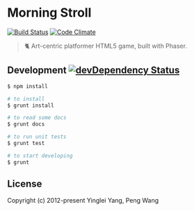 # Morning Stroll

[![Build Status](https://travis-ci.org/hlfcoding/morning-stroll.svg?branch=master)](https://travis-ci.org/hlfcoding/morning-stroll)
[![Code Climate](https://codeclimate.com/github/hlfcoding/morning-stroll/badges/gpa.svg)](https://codeclimate.com/github/hlfcoding/morning-stroll)

> :cat2: Art-centric platformer HTML5 game, built with Phaser.

## Development [![devDependency Status](https://img.shields.io/david/dev/hlfcoding/morning-stroll.svg)](https://david-dm.org/hlfcoding/morning-stroll#info=devDependencies)

```bash
$ npm install

# to install
$ grunt install

# to read some docs
$ grunt docs

# to run unit tests
$ grunt test

# to start developing
$ grunt
```

## License

Copyright (c) 2012-present Yinglei Yang, Peng Wang
